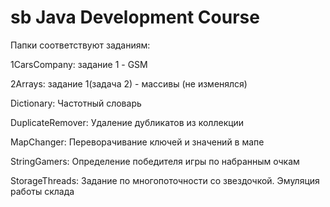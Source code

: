 # sb Java Development Course

Папки соответствуют заданиям:

1CarsCompany: задание 1 - GSM

2Arrays: задание 1(задача 2) - массивы (не изменялся)

Dictionary: Частотный словарь

DuplicateRemover: Удаление дубликатов из коллекции

MapChanger: Переворачивание ключей и значений в мапе

StringGamers: Определение победителя игры по набранным очкам

StorageThreads: Задание по многопоточности со звездочкой. Эмуляция работы склада